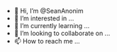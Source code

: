 - 👋 Hi, I’m @SeanAnonim
- 👀 I’m interested in ...
- 🌱 I’m currently learning ...
- 💞️ I’m looking to collaborate on ...
- 📫 How to reach me ...

<!---
SeanAnonim/SeanAnonim is a ✨ special ✨ repository because its `README.md` (this file) appears on your GitHub profile.
You can click the Preview link to take a look at your changes.
--->
